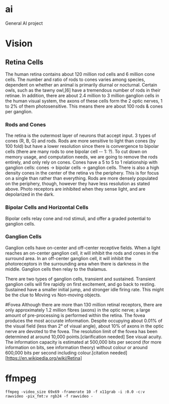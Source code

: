 # ai
General AI project

# Vision
## Retina Cells
The human retina contains about 120 million rod cells and 6 million cone cells. The number and ratio of rods to cones varies among species, dependent on whether an animal is primarily diurnal or nocturnal. Certain owls, such as the tawny owl,[6] have a tremendous number of rods in their retinae. In addition, there are about 2.4 million to 3 million ganglion cells in the human visual system, the axons of these cells form the 2 optic nerves, 1 to 2% of them photosensitive.  This means there are about 100 rods & cones per ganglion.

### Rods and Cones
The retina is the outermost layer of neurons that accept input.  3 types of cones (R, B, G) and rods.  Rods are more sensitive to light than cones (by 100 fold) but have a lower resolution since there is convergence to bipolar cells (there are many rods to one bipolar cell -- 1: ?).  To cut down on memory usage, and computation needs, we are going to remove the rods entirely, and only rely on cones.  Cones have a 5 to 5 to 1 relationship with ganglion cells:  cones -> bipolar cells -> ganglion cells.  There is also a high density cones in the center of the retina vs the periphery.  This is for focus on a single than rather than everything. Rods are more densely populated on the periphery, though, however they have less resolution as stated above.  Photo receptors are inhibited when they sense light, and are depolarized in the dark.

### Bipolar Cells and Horizontal Cells
Bipolar cells relay cone and rod stimuli, and offer a graded potential to ganglion cells.  

### Ganglion Cells
Ganglion cells have on-center and off-center receptive fields.  When a light reaches an on-center ganglion cell, it will inhibit the rods and cones in the surround area.  In an off-center ganglion cell, it will inhibit the photoreceptors in the surrounding area when there is darkness in the middle.  Ganglion cells then relay to the thalamus.

There are two types of ganglion cells, transient and sustained.  Transient ganglion cells will fire rapidly on first excitement, and go back to resting.  Sustained have a smaller initial jump, and stronger idle firing rate.  This might be the clue to Moving vs Non-moving objects.

#Fovea
Although there are more than 130 million retinal receptors, there are only approximately 1.2 million fibres (axons) in the optic nerve; a large amount of pre-processing is performed within the retina. The fovea produces the most accurate information. Despite occupying about 0.01% of the visual field (less than 2° of visual angle), about 10% of axons in the optic nerve are devoted to the fovea. The resolution limit of the fovea has been determined at around 10,000 points.[clarification needed] See visual acuity. The information capacity is estimated at 500,000 bits per second (for more information on bits, see information theory) without colour or around 600,000 bits per second including colour.[citation needed] [https://en.wikipedia.org/wiki/Retina]


# ffmpeg

```ffmpeg -video_size 69x69 -framerate 10 -f x11grab -i :0.0 -c:v rawvideo -pix_fmt:v rgb24 -f rawvideo -```
